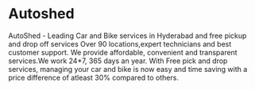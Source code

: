 # Autoshed
AutoShed - Leading Car and Bike services in Hyderabad and free pickup and drop off services   Over 90 locations,expert technicians and best customer support. We provide affordable, convenient and transparent services.We work 24*7, 365 days an year. With Free pick and drop services, managing your car and bike is now easy and time saving with a price difference of atleast 30% compared to others.
